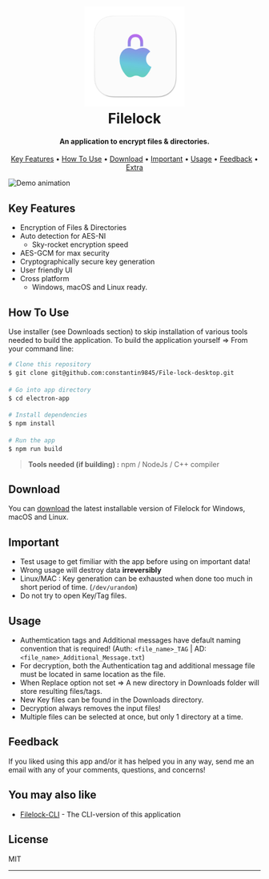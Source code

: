 
<h1 align="center">
  <br>
  <img src="https://github.com/constantin9845/File-lock-desktop/blob/main/electron-app/build/6801_1024x1024x32.png?raw=true" alt="Filelock logo" width="200"></a>
  <br>
  Filelock
  <br>
</h1>

<h4 align="center">An application to encrypt files & directories.</h4>

<p align="center">
  <a href="#key-features">Key Features</a> •
  <a href="#how-to-use">How To Use</a> •
  <a href="#download">Download</a> •
  <a href="#important">Important</a> •
  <a href="#usage">Usage</a> •
  <a href="#feedback">Feedback</a> •
  <a href="#you-may-also-like">Extra</a>
</p>

![Demo animation](filelock-demo.gif)


## Key Features

* Encryption of Files & Directories
* Auto detection for AES-NI
  - Sky-rocket encryption speed
* AES-GCM for max security
* Cryptographically secure key generation
* User friendly UI
* Cross platform
  - Windows, macOS and Linux ready.

## How To Use

Use installer (see Downloads section) to skip installation of various tools needed to build the application. To build the application yourself => From your command line:

```bash
# Clone this repository
$ git clone git@github.com:constantin9845/File-lock-desktop.git

# Go into app directory
$ cd electron-app

# Install dependencies
$ npm install

# Run the app
$ npm run build
```

> **Tools needed (if building) :**
> npm / NodeJs / C++ compiler 


## Download

You can [download](https://github.com/constantin9845/File-lock-desktop/releases/tag/v1.0.0) the latest installable version of Filelock for Windows, macOS and Linux.

## Important

- Test usage to get fimiliar with the app before using on important data!
- Wrong usage will destroy data **irreversibly**
- Linux/MAC : Key generation can be exhausted when done too much in short period of time. (`/dev/urandom`)
- Do not try to open Key/Tag files.

## Usage

- Authemtication tags and Additional messages have default naming convention that is required! (Auth: `<file_name>_TAG` | AD: `<file_name>_Additional_Message.txt`)
- For decryption, both the Authentication tag and additional message file must be located in same location as the file.
- When Replace option not set => A new directory in Downloads folder will store resulting files/tags.
- New Key files can be found in the Downloads directory.
- Decryption always removes the input files!
- Multiple files can be selected at once, but only 1 directory at a time.

## Feedback

If you liked using this app and/or it has helped you in any way, send me an email with any of your comments, questions, and concerns!


## You may also like

- [Filelock-CLI](https://github.com/constantin9845/file-lock) - The CLI-version of this application


## License

MIT

---




